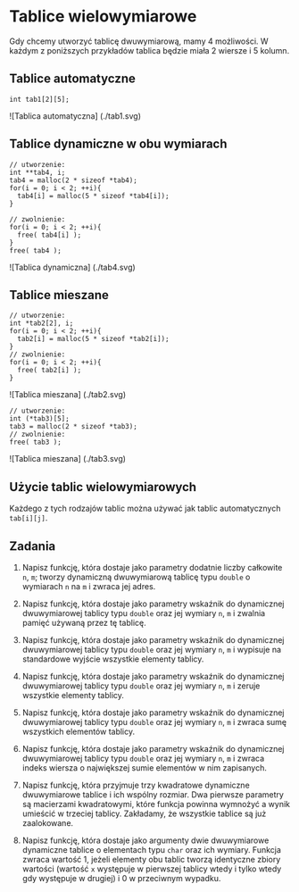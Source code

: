 Tablice wielowymiarowe
=========================

Gdy chcemy utworzyć tablicę dwuwymiarową,
mamy 4 możliwości.
W każdym z poniższych przykładów
tablica będzie miała 2 wiersze i 5 kolumn.

Tablice automatyczne
-------------------------

    int tab1[2][5];

![Tablica automatyczna]
(./tab1.svg)

Tablice dynamiczne w obu wymiarach
-------------------------

    // utworzenie:
    int **tab4, i;
    tab4 = malloc(2 * sizeof *tab4);
    for(i = 0; i < 2; ++i){
      tab4[i] = malloc(5 * sizeof *tab4[i]);
    }

    // zwolnienie:
    for(i = 0; i < 2; ++i){
      free( tab4[i] );
    }
    free( tab4 );

![Tablica dynamiczna]
(./tab4.svg)

Tablice mieszane
-------------------------

    // utworzenie:
    int *tab2[2], i;
    for(i = 0; i < 2; ++i){
      tab2[i] = malloc(5 * sizeof *tab2[i]);
    }
    // zwolnienie:
    for(i = 0; i < 2; ++i){
      free( tab2[i] );
    }

![Tablica mieszana]
(./tab2.svg)

    // utworzenie:
    int (*tab3)[5];
    tab3 = malloc(2 * sizeof *tab3);
    // zwolnienie:
    free( tab3 );

![Tablica mieszana]
(./tab3.svg)

Użycie tablic wielowymiarowych
-------------------------

Każdego z tych rodzajów tablic
można używać jak tablic automatycznych
`tab[i][j]`.

Zadania
-------------------------

1.  Napisz funkcję, która dostaje jako parametry
    dodatnie liczby całkowite `n`, `m`;
    tworzy dynamiczną dwuwymiarową tablicę typu `double`
    o wymiarach `n` na `m` i zwraca jej adres.

2.  Napisz funkcję, która dostaje jako parametry
    wskaźnik do dynamicznej dwuwymiarowej tablicy typu `double`
    oraz jej wymiary `n`, `m`
    i zwalnia pamięć używaną przez tę tablicę.

3.  Napisz funkcję, która dostaje jako parametry
    wskaźnik do dynamicznej dwuwymiarowej tablicy typu `double`
    oraz jej wymiary `n`, `m`
    i wypisuje na standardowe wyjście wszystkie
    elementy tablicy.

4.  Napisz funkcję, która dostaje jako parametry
    wskaźnik do dynamicznej dwuwymiarowej tablicy typu `double`
    oraz jej wymiary `n`, `m`
    i zeruje wszystkie elementy tablicy.

5.  Napisz funkcję, która dostaje jako parametry
    wskaźnik do dynamicznej dwuwymiarowej tablicy typu `double`
    oraz jej wymiary `n`, `m`
    i zwraca sumę wszystkich elementów tablicy.

6.  Napisz funkcję, która dostaje jako parametry
    wskaźnik do dynamicznej dwuwymiarowej tablicy typu `double`
    oraz jej wymiary `n`, `m`
    i zwraca indeks wiersza o największej sumie elementów
    w nim zapisanych.

7.  Napisz funkcję, która przyjmuje trzy kwadratowe
    dynamiczne dwuwymiarowe tablice i ich wspólny rozmiar.
    Dwa pierwsze parametry są macierzami kwadratowymi,
    które funkcja powinna wymnożyć a wynik umieścić
    w trzeciej tablicy.
    Zakładamy, że wszystkie tablice są już zaalokowane.

8.  Napisz funkcję, która dostaje jako argumenty
    dwie dwuwymiarowe dynamiczne tablice
    o elementach typu `char` oraz ich wymiary.
    Funkcja zwraca wartość 1, jeżeli elementy
    obu tablic tworzą identyczne zbiory wartości
    (wartość `x` występuje w pierwszej tablicy
    wtedy i tylko wtedy gdy występuje w drugiej)
    i 0 w przeciwnym wypadku.
